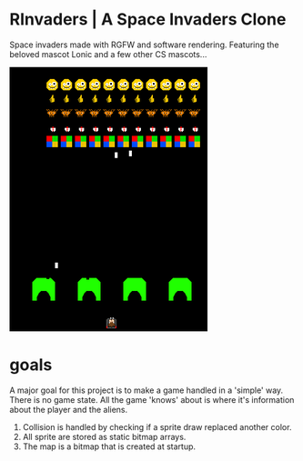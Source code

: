 # RInvaders | A Space Invaders Clone
Space invaders made with RGFW and software rendering. Featuring the beloved mascot Lonic and a few other CS mascots...

![screenshot](screenshot.png)

# goals 
A major goal for this project is to make a game handled in a 'simple' way. There is no game state. All the game 'knows' about is where it's information about the player and the aliens. 

1) Collision is handled by checking if a sprite draw replaced another color.
2) All sprite are stored as static bitmap arrays.
3) The map is a bitmap that is created at startup.

